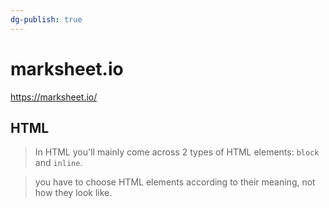 ```yaml
---
dg-publish: true
---
```

# marksheet.io

https://marksheet.io/

## HTML

> In HTML you'll mainly come across 2 types of HTML elements: `block` and `inline`.

> you have to choose HTML elements according to their meaning, not how they look like.

